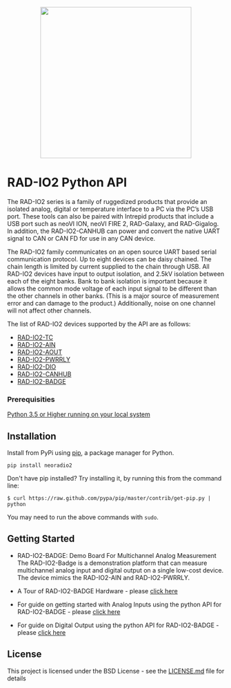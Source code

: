 <p align="center">
<img src="https://www.intrepidcs.com/wp-content/uploads/2018/03/IntrepidCS_logo.png" width="350"/>

</p>


# RAD-IO2 Python API

The RAD-IO2 series is a family of ruggedized products that provide an isolated analog, digital or temperature interface to a PC via the PC’s USB port. These tools can also be paired with Intrepid products that include a USB port such as neoVI ION, neoVI FIRE 2, RAD-Galaxy, and RAD-Gigalog. In addition, the RAD-IO2-CANHUB can power and convert the native UART signal to CAN or CAN FD for use in any CAN device.

The RAD-IO2 family communicates on an open source UART based serial communication protocol. Up to eight devices can be daisy chained. The chain length is limited by current supplied to the chain through USB. All RAD-IO2 devices have input to output isolation, and 2.5kV isolation between each of the eight banks. Bank to bank isolation is important because it allows the common mode voltage of each input signal to be different than the other channels in other banks. (This is a major source of measurement error and can damage to the product.) Additionally, noise on one channel will not affect other channels.

The list of RAD-IO2 devices supported by the API are as follows:

* [RAD-IO2-TC](https://www.intrepidcs.com/products/analog-daq-devices/rad-io2-series/)
* [RAD-IO2-AIN](https://www.intrepidcs.com/products/analog-daq-devices/rad-io2-series/)
* [RAD-IO2-AOUT](https://www.intrepidcs.com/products/analog-daq-devices/rad-io2-series/)
* [RAD-IO2-PWRRLY](https://www.intrepidcs.com/products/analog-daq-devices/rad-io2-series/)
* [RAD-IO2-DIO](https://www.intrepidcs.com/products/analog-daq-devices/rad-io2-series/)
* [RAD-IO2-CANHUB](https://www.intrepidcs.com/products/analog-daq-devices/rad-io2-series/)
* [RAD-IO2-BADGE](https://www.intrepidcs.com/products/analog-daq-devices/rad-io2-series/)



### Prerequisities
<a href="https://www.python.org/downloads/">Python 3.5 or Higher running on your local system </a> <br>

## Installation
Install from PyPi using [pip](http://www.pip-installer.org/en/latest/), a
package manager for Python.

```
pip install neoradio2
```
Don't have pip installed? Try installing it, by running this from the command
line:
```
$ curl https://raw.github.com/pypa/pip/master/contrib/get-pip.py | python
```

You may need to run the above commands with `sudo`.


## Getting Started

* RAD-IO2-BADGE: Demo Board For Multichannel Analog Measurement
The RAD-IO2-Badge is a demonstration platform that can measure multichannel analog input and digital output on a single low-cost device. The device mimics the RAD-IO2-AIN and RAD-IO2-PWRRLY.

* A Tour of RAD-IO2-BADGE Hardware - please [click here](docs/badge/readme/Badge_HW_GUIDE.md)
* For guide on getting started with Analog Inputs using the python API for RAD-IO2-BADGE - please [click here](docs/badge/readme/Badge_AIN_GUIDE.md)
* For guide on Digital Output using the python API for RAD-IO2-BADGE  - please [click here](docs/badge/readme/Badge_DO_GUIDE.md)



## License

This project is licensed under the BSD License - see the [LICENSE.md](LICENSE.md) file for details





